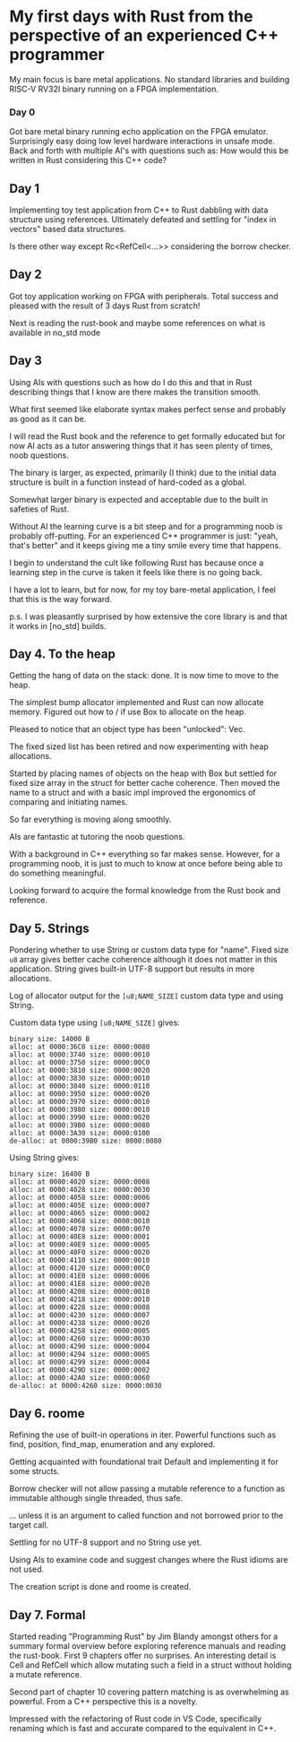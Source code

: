 # My first days with Rust from the perspective of an experienced C++ programmer

My main focus is bare metal applications. No standard libraries and building RISC-V RV32I binary running on a FPGA implementation.

### Day 0
Got bare metal binary running echo application on the FPGA emulator. Surprisingly easy doing low level hardware interactions in unsafe mode. Back and forth with multiple AI's with questions such as: How would this be written in Rust considering this C++ code?

## Day 1
Implementing toy test application from C++ to Rust dabbling with data structure using references. Ultimately defeated and settling for "index in vectors" based data structures.

Is there other way except Rc<RefCell<...>> considering the borrow checker.

## Day 2
Got toy application working on FPGA with peripherals. Total success and pleased with the result of 3 days Rust from scratch!

Next is reading the rust-book and maybe some references on what is available in no_std mode

## Day 3
Using AIs with questions such as how do I do this and that in Rust describing things that I know are there makes the transition smooth.

What first seemed like elaborate syntax makes perfect sense and probably as good as it can be.

I will read the Rust book and the reference to get formally educated but for now AI acts as a tutor answering things that it has seen plenty of times, noob questions.

The binary is larger, as expected, primarily (I think) due to the initial data structure is built in a function instead of hard-coded as a global.

Somewhat larger binary is expected and acceptable due to the built in safeties of Rust.

Without AI the learning curve is a bit steep and for a programming noob is probably off-putting. For an experienced C++ programmer is just: "yeah, that's better" and it keeps giving me a tiny smile every time that happens.

I begin to understand the cult like following Rust has because once a learning step in the curve is taken it feels like there is no going back.

I have a lot to learn, but for now, for my toy bare-metal application, I feel that this is the way forward.

p.s. I was pleasantly surprised by how extensive the core library is and that it works in [no_std] builds.

## Day 4. To the heap
Getting the hang of data on the stack: done. It is now time to move to the heap.

The simplest bump allocator implemented and Rust can now allocate memory. Figured out how to / if use Box to allocate on the heap.

Pleased to notice that an object type has been "unlocked": Vec.

The fixed sized list has been retired and now experimenting with heap allocations.

Started by placing names of objects on the heap with Box but settled for fixed size array in the struct for better cache coherence. Then moved the name to a struct and with a basic impl improved the ergonomics of comparing and initiating names.

So far everything is moving along smoothly.

AIs are fantastic at tutoring the noob questions.

With a background in C++ everything so far makes sense. However, for a programming noob, it is just to much to know at once before being able to do something meaningful.

Looking forward to acquire the formal knowledge from the Rust book and reference.

## Day 5. Strings
Pondering whether to use String or custom data type for "name". Fixed size `u8` array gives better cache coherence although it does not matter in this application. String gives built-in UTF-8 support but results in more allocations.

Log of allocator output for the `[u8;NAME_SIZE]` custom data type and using String.

Custom data type using `[u8;NAME_SIZE]` gives:
```
binary size: 14000 B
alloc: at 0000:36C0 size: 0000:0080
alloc: at 0000:3740 size: 0000:0010
alloc: at 0000:3750 size: 0000:00C0
alloc: at 0000:3810 size: 0000:0020
alloc: at 0000:3830 size: 0000:0010
alloc: at 0000:3840 size: 0000:0110
alloc: at 0000:3950 size: 0000:0020
alloc: at 0000:3970 size: 0000:0010
alloc: at 0000:3980 size: 0000:0010
alloc: at 0000:3990 size: 0000:0020
alloc: at 0000:39B0 size: 0000:0080
alloc: at 0000:3A30 size: 0000:0100
de-alloc: at 0000:39B0 size: 0000:0080
```

Using String gives:
```
binary size: 16400 B
alloc: at 0000:4020 size: 0000:0008
alloc: at 0000:4028 size: 0000:0030
alloc: at 0000:4058 size: 0000:0006
alloc: at 0000:405E size: 0000:0007
alloc: at 0000:4065 size: 0000:0002
alloc: at 0000:4068 size: 0000:0010
alloc: at 0000:4078 size: 0000:0070
alloc: at 0000:40E8 size: 0000:0001
alloc: at 0000:40E9 size: 0000:0005
alloc: at 0000:40F0 size: 0000:0020
alloc: at 0000:4110 size: 0000:0010
alloc: at 0000:4120 size: 0000:00C0
alloc: at 0000:41E0 size: 0000:0006
alloc: at 0000:41E8 size: 0000:0020
alloc: at 0000:4208 size: 0000:0010
alloc: at 0000:4218 size: 0000:0010
alloc: at 0000:4228 size: 0000:0008
alloc: at 0000:4230 size: 0000:0007
alloc: at 0000:4238 size: 0000:0020
alloc: at 0000:4258 size: 0000:0005
alloc: at 0000:4260 size: 0000:0030
alloc: at 0000:4290 size: 0000:0004
alloc: at 0000:4294 size: 0000:0005
alloc: at 0000:4299 size: 0000:0004
alloc: at 0000:429D size: 0000:0002
alloc: at 0000:42A0 size: 0000:0060
de-alloc: at 0000:4260 size: 0000:0030
```
## Day 6. roome
Refining the use of built-in operations in iter. Powerful functions such as find, position, find_map, enumeration and any explored.

Getting acquainted with foundational trait Default and implementing it for some structs.

Borrow checker will not allow passing a mutable reference to a function as immutable although single threaded, thus safe.

... unless it is an argument to called function and not borrowed prior to the target call.

Settling for no UTF-8 support and no String use yet.

Using AIs to examine code and suggest changes where the Rust idioms are not used.

The creation script is done and roome is created.

## Day 7. Formal
Started reading "Programming Rust" by Jim Blandy amongst others for a summary formal overview before exploring reference manuals and reading the rust-book. First 9 chapters offer no surprises. An interesting detail is Cell<T> and RefCell<T> which allow mutating such a field in a struct without holding a mutate reference.

Second part of chapter 10 covering pattern matching is as overwhelming as powerful. From a C++ perspective this is a novelty.

Impressed with the refactoring of Rust code in VS Code, specifically renaming which is fast and accurate compared to the equivalent in C++.